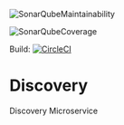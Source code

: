 ![SonarQubeMaintainability](https://sonarcloud.io/api/project_badges/measure?project=AndreFx_Discovery&metric=sqale_rating)

![SonarQubeCoverage](https://sonarcloud.io/api/project_badges/measure?project=AndreFx_Discovery&metric=coverage)

Build: [![CircleCI](https://circleci.com/gh/AndreFx/Discovery.svg?style=svg)](https://circleci.com/gh/AndreFx/Discovery)

# Discovery
Discovery Microservice
